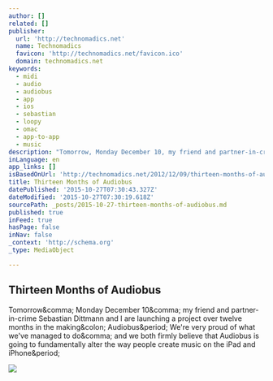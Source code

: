 ```yaml
---
author: []
related: []
publisher:
  url: 'http://technomadics.net'
  name: Technomadics
  favicon: 'http://technomadics.net/favicon.ico'
  domain: technomadics.net
keywords:
  - midi
  - audio
  - audiobus
  - app
  - ios
  - sebastian
  - loopy
  - omac
  - app-to-app
  - music
description: "Tomorrow, Monday December 10, my friend and partner-in-crime Sebastian Dittmann and I are launching a project over twelve months in the making: Audiobus. We're very proud of what we've managed to do, and we both firmly believe that Audiobus is going to fundamentally alter the way people create music on the iPad and iPhone."
inLanguage: en
app_links: []
isBasedOnUrl: 'http://technomadics.net/2012/12/09/thirteen-months-of-audiobus/'
title: Thirteen Months of Audiobus
datePublished: '2015-10-27T07:30:43.327Z'
dateModified: '2015-10-27T07:30:19.618Z'
sourcePath: _posts/2015-10-27-thirteen-months-of-audiobus.md
published: true
inFeed: true
hasPage: false
inNav: false
_context: 'http://schema.org'
_type: MediaObject

---
```

<article style=""><h1>Thirteen Months of Audiobus</h1><p>Tomorrow&amp;comma; Monday December 10&amp;comma; my friend and partner-in-crime Sebastian Dittmann and I are launching a project over twelve months in the making&amp;colon; Audiobus&amp;period; We're very proud of what we've managed to do&amp;comma; and we both firmly believe that Audiobus is going to fundamentally alter the way people create music on the iPad and iPhone&amp;period;</p><img src="http://atastypixel.com/blog/wp-content/uploads/2012/12/MG_4769.jpg" /></article>